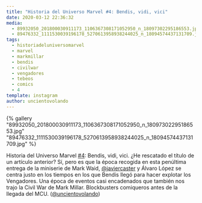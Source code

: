 ```yaml
---
title: "Historia del Universo Marvel #4: Bendis, vidi, vici"
date: 2020-03-12 22:36:32
media: 
  - 89932050_201800030911173_1106367308171052950_n_18097302295186553.jpg
  - 89476332_1111530039196178_5270613958938244025_n_18094574437131709.jpg
tags: 
  - historiadeluniversomarvel
  - marvel
  - markmillar
  - bendis
  - civilwar
  - vengadores
  - tebeos
  - comics
  - 4
template: instagram
author: uncientovolando
---
```


{% gallery "89932050_201800030911173_1106367308171052950_n_18097302295186553.jpg" "89476332_1111530039196178_5270613958938244025_n_18094574437131709.jpg" %}

Historia del Universo Marvel [#4](/tags/4): Bendis, vidi, vici. ¿He rescatado el título de un artículo anterior? Sí, pero es que la época recogida en esta penúltima entrega de la miniserie de Mark Waid, [@javiercaster](https://instagram.com/javiercaster) y Álvaro López se centra justo en los tiempos en los que Bendis llegó para hacer explotar los Vengadores. Una época de eventos casi encadenados que también nos trajo la Civil War de Mark Millar. Blockbusters comiqueros antes de la llegada del MCU. ([@uncientovolando](https://instagram.com/uncientovolando))
